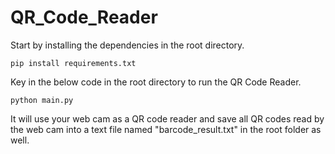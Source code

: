 # QR_Code_Reader

Start by installing the dependencies in the root directory.
```
pip install requirements.txt
```

Key in the below code in the root directory to run the QR Code Reader.
```
python main.py
```
It will use your web cam as a QR code reader and save all QR codes read by the web cam into a text file named "barcode_result.txt" in the root folder as well.
